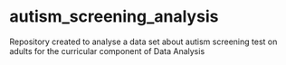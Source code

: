# autism_screening_analysis
Repository created to analyse a data set about autism screening test on adults for the curricular component of Data Analysis
